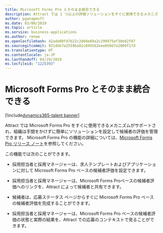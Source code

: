 ```yaml
---
title: Microsoft Forms Pro とそのまま統合できる
description: Attract では 1 つ以上の評価ソリューションをすぐに使用できるメカニズムをサポートし、組織は手間をかけずに簡単にソリューションを設定して候補者の評価を管理できます。
author: pganapmsft
ms.date: 03/08/2019
ms.topic: article
ms.service: business-applications
ms.author: renwe
ms.openlocfilehash: 42ade00f47b22c2d04e69a2c299975ef30e82f07
ms.sourcegitcommit: 921dde7a25596a81c049162eee650d7a2009f17d
ms.translationtype: HT
ms.contentlocale: ja-JP
ms.lasthandoff: 04/29/2019
ms.locfileid: "1225393"
---
```

#  <a name="provide-out-of-the-box-integration-with-microsoft-forms-pro"></a>Microsoft Forms Pro とそのまま統合できる
[!include[dynamics365-talent banner](../../includes/dynamics365-talent.md)]





Attract では Microsoft Forms Pro をすぐに使用できるメカニズムがサポートされ、組織は手間をかけずに簡単にソリューションを設定して候補者の評価を管理できます。 Microsoft Forms Pro の機能の詳細については、[Microsoft Forms Pro リリース ノート](../../forms-pro/planned-features.md)を参照してください。

この機能では次のことができます。 

-   採用担当者と採用マネージャーは、求人テンプレートおよびアプリケーションに対して Microsoft Forms Pro ベースの候補者評価を設定できます。

-   採用担当者と採用マネージャーは、Microsoft Forms Proベースの候補者評価へのリンクを、Attract によって候補者と共有できます。

-   候補者は、応募ステータス ページからすぐに Microsoft Forms Pro ベースの候補者評価を完成することができます。

-   採用担当者と採用マネージャーは、Microsoft Forms Pro ベースの候補者評価の状態と実際の結果を、Attract での応募のコンテキストで見ることができます。
